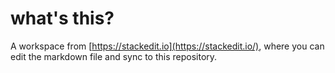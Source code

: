 # what's this?
A workspace from [https://stackedit.io](https://stackedit.io/), where you can edit the markdown file and sync to this repository.
<!--stackedit_data:
eyJoaXN0b3J5IjpbMTUyNjI0OTY4OV19
-->